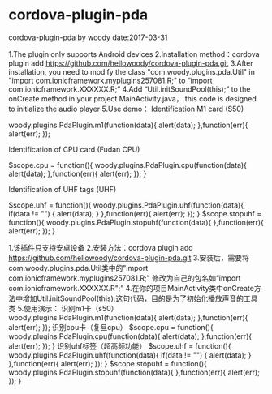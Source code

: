 # cordova-plugin-pda
cordova-plugin-pda by woody 
date:2017-03-31


1.The plugin only supports Android devices
2.Installation method：cordova plugin add https://github.com/hellowoody/cordova-plugin-pda.git
3.After installation, you need to modify the class "com.woody.plugins.pda.Util" in "import com.ionicframework.myplugins257081.R;" to “import com.ionicframework.XXXXXX.R;”
4.Add “Util.initSoundPool(this);” to the onCreate method in your project MainActivity.java， this code is designed to initialize the audio player
5.Use demo：
Identification M1 card (S50)

woody.plugins.PdaPlugin.m1(function(data){
  alert(data);
},function(err){
  alert(err);
});

Identification of CPU card (Fudan CPU)

$scope.cpu = function(){
    woody.plugins.PdaPlugin.cpu(function(data){
      alert(data);
    },function(err){
      alert(err);
    });
}

Identification of UHF tags (UHF)

$scope.uhf = function(){
    woody.plugins.PdaPlugin.uhf(function(data){
      if(data != "")
      {
        alert(data);
      }
    },function(err){
      alert(err);
    });
}
$scope.stopuhf = function(){
    woody.plugins.PdaPlugin.stopuhf(function(data){
    },function(err){
      alert(err);
    });
}


1.该插件只支持安卓设备
2.安装方法：cordova plugin add https://github.com/hellowoody/cordova-plugin-pda.git
3.安装后，需要将com.woody.plugins.pda.Util类中的"import com.ionicframework.myplugins257081.R;" 修改为自己的包名如“import com.ionicframework.XXXXXX.R";”
4.在你的项目MainActivity类中onCreate方法中增加Util.initSoundPool(this);这句代码，目的是为了初始化播放声音的工具类
5.使用演示：
识别m1卡（s50）
woody.plugins.PdaPlugin.m1(function(data){
  alert(data);
},function(err){
  alert(err);
});
识别cpu卡（复旦cpu）
$scope.cpu = function(){
    woody.plugins.PdaPlugin.cpu(function(data){
      alert(data);
    },function(err){
      alert(err);
    });
}
识别uhf标签（超高频功能）
$scope.uhf = function(){
    woody.plugins.PdaPlugin.uhf(function(data){
      if(data != "")
      {
        alert(data);
      }
    },function(err){
      alert(err);
    });
}
$scope.stopuhf = function(){
    woody.plugins.PdaPlugin.stopuhf(function(data){
    },function(err){
      alert(err);
    });
}
